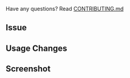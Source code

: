 Have any questions? Read [CONTRIBUTING.md](https://github.com/leapfrogtechnology/frogtoberfest/blob/master/CONTRIBUTING.md)

## Issue

<!-- Description of the problem that this code change is solving. -->

## Usage Changes

<!--
Are there are any usage changes that we need to know about? If so, list them here.
  - A quick summary usage changes description
  - New usage instructions, possibly with a short code example.
-->

## Screenshot

<!-- Screenshot for changes after you solve the issue. -->
